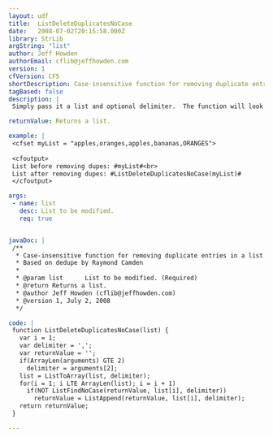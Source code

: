 ```yaml
---
layout: udf
title:  ListDeleteDuplicatesNoCase
date:   2008-07-02T20:15:58.000Z
library: StrLib
argString: "list"
author: Jeff Howden
authorEmail: cflib@jeffhowden.com
version: 1
cfVersion: CF5
shortDescription: Case-insensitive function for removing duplicate entries in a list.
tagBased: false
description: |
 Simply pass it a list and optional delimiter.  The function will look for case-insensitive matches, removing any it finds, and return a new list without duplicates.

returnValue: Returns a list.

example: |
 <cfset myList = "apples,oranges,apples,bananas,ORANGES">
 
 <cfoutput>
 List before removing dupes: #myList#<br>
 List after removing dupes: #ListDeleteDuplicatesNoCase(myList)#
 </cfoutput>

args:
 - name: list
   desc: List to be modified.
   req: true


javaDoc: |
 /**
  * Case-insensitive function for removing duplicate entries in a list.
  * Based on dedupe by Raymond Camden
  * 
  * @param list      List to be modified. (Required)
  * @return Returns a list. 
  * @author Jeff Howden (cflib@jeffhowden.com) 
  * @version 1, July 2, 2008 
  */

code: |
 function ListDeleteDuplicatesNoCase(list) {
   var i = 1;
   var delimiter = ',';
   var returnValue = '';
   if(ArrayLen(arguments) GTE 2)
     delimiter = arguments[2];
   list = ListToArray(list, delimiter);
   for(i = 1; i LTE ArrayLen(list); i = i + 1)
     if(NOT ListFindNoCase(returnValue, list[i], delimiter))
       returnValue = ListAppend(returnValue, list[i], delimiter);
   return returnValue;
 }

---
```


